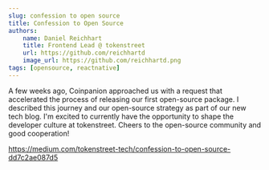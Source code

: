 ```yaml
---
slug: confession to open source
title: Confession to Open Source
authors:
    name: Daniel Reichhart
    title: Frontend Lead @ tokenstreet
    url: https://github.com/reichhartd
    image_url: https://github.com/reichhartd.png
tags: [opensource, reactnative]
---
```


A few weeks ago, Coinpanion approached us with a request that accelerated the process of releasing our first open-source package. I described this journey and our open-source strategy as part of our new tech blog.
I'm excited to currently have the opportunity to shape the developer culture at tokenstreet. Cheers to the open-source community and good cooperation!

https://medium.com/tokenstreet-tech/confession-to-open-source-dd7c2ae087d5
